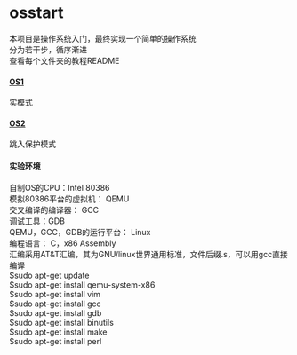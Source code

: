 # osstart
本项目是操作系统入门，最终实现一个简单的操作系统<br>
分为若干步，循序渐进<br>
查看每个文件夹的教程README<br>
#### [OS1](https://github.com/catladynet/osstart/tree/master/os1)
实模式<br>
#### [OS2](https://github.com/catladynet/osstart/tree/master/os2)
跳入保护模式<br>

#### 实验环境
自制OS的CPU：Intel 80386<br>
模拟80386平台的虚拟机： QEMU<br>
交叉编译的编译器： GCC<br>
调试工具：GDB<br>
QEMU，GCC，GDB的运行平台： Linux<br>
编程语言： C，x86 Assembly<br>
汇编采用AT&T汇编，其为GNU/linux世界通用标准，文件后缀.s，可以用gcc直接编译<br>
$sudo apt-get update<br>
$sudo apt-get install qemu-system-x86<br>
$sudo apt-get install vim<br>
$sudo apt-get install gcc<br>
$sudo apt-get install gdb<br>
$sudo apt-get install binutils<br>
$sudo apt-get install make<br>
$sudo apt-get install perl<br>


